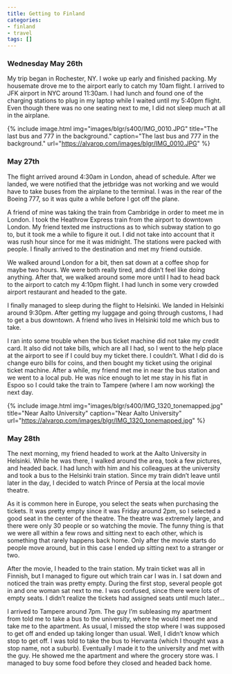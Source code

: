 ```yaml
---
title: Getting to Finland
categories:
- finland
- travel
tags: []
---
```


### Wednesday May 26th

My trip began in Rochester, NY. I woke up early and finished packing. My housemate drove me to the airport early to catch my 10am flight. I arrived to JFK airport in NYC around 11:30am. I had lunch and found one of the charging stations to plug in my laptop while I waited until my 5:40pm flight. Even though there was no one seating next to me, I did not sleep much at all in the airplane.

{% include image.html
            img="images/blgr/s400/IMG_0010.JPG"
            title="The last bus and 777 in the background."
            caption="The last bus and 777 in the background."
            url="https://alvarop.com/images/blgr/IMG_0010.JPG" %}

### May 27th

The flight arrived around 4:30am in London, ahead of schedule.  After we landed, we were notified that the jetbridge was not working and we would have to take buses from the airplane to the terminal. I was in the rear of the Boeing 777, so it was quite a while before I got off the plane.

A friend of mine was taking the train from Cambridge in order to meet me in London. I took the Heathrow Express train from the airport to downtown London. My friend texted me instructions as to which subway station to go to, but it took me a while to figure it out. I did not take into account that it was rush hour since for me it was midnight. The stations were packed with people. I finally arrived to the destination and met my friend outside.

We walked around London for a bit, then sat down at a coffee shop for maybe two hours. We were both really tired, and didn’t feel like doing anything. After that, we walked around some more until I had to head back to the airport to catch my 4:10pm flight.  I had lunch in some very crowded airport restaurant and headed to the gate.

I finally managed to sleep during the flight to Helsinki. We landed in Helsinki around 9:30pm. After getting my luggage and going through customs, I had to get a bus downtown. A friend who lives in Helsinki told me which bus to take.

I ran into some trouble when the bus ticket machine did not take my credit card. It also did not take bills, which are all I had, so I went to the help place at the airport to see if I could buy my ticket there. I couldn’t. What I did do is change euro bills for coins, and then bought my ticket using the original ticket machine.  After a while, my friend met me in near the bus station and we went to a local pub. He was nice enough to let me stay in his flat in Espoo so I could take the train to Tampere (where I am now working) the next day.

{% include image.html
            img="images/blgr/s400/IMG_1320_tonemapped.jpg"
            title="Near Aalto University"
            caption="Near Aalto University"
            url="https://alvarop.com/images/blgr/IMG_1320_tonemapped.jpg" %}

### May 28th

The next morning, my friend headed to work at the Aalto University in Helsinki. While he was there, I walked around the area, took a few pictures, and headed back. I had lunch with him and his colleagues at the university and took a bus to the Helsinki train station. Since my train didn’t leave until later in the day, I decided to watch Prince of Persia at the local movie theatre.

As it is common here in Europe, you select the seats when purchasing the tickets. It was pretty empty since it was Friday around 2pm, so I selected a good seat in the center of the theatre.  The theatre was extremely large, and there were only 30 people or so watching the movie. The funny thing is that we were all within a few rows and sitting next to each other, which is something that rarely happens back home. Only after the movie starts do people move around, but in this case I ended up sitting next to a stranger or two.

After the movie, I headed to the train station. My train ticket was all in Finnish, but I managed to figure out which train car I was in. I sat down and noticed the train was pretty empty. During the first stop, several people got in and one woman sat next to me. I was confused, since there were lots of empty seats. I didn’t realize the tickets had assigned seats until much later…

I arrived to Tampere around 7pm. The guy I’m subleasing my apartment from told me to take a bus to the university, where he would meet me and take me to the apartment. As usual, I missed the stop where I was supposed to get off and ended up taking longer than usual. Well, I didn’t know which stop to get off. I was told to take the bus to Hervanta (which I thought was a stop name, not a suburb). Eventually I made it to the university and met with the guy. He showed me the apartment and where the grocery store was. I managed to buy some food before they closed and headed back home.
